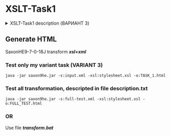 # XSLT-Task1
<details>
  <summary>XSLT-Task1 description (ВАРИАНТ 3)</summary>
<pre>
 Преобразовать XML-документ в HTML при помощи XSLT, использовать стили CSS.

Требования:
- стили CSS вы создаете сами, чтобы страница не выглядела слишком «голой»;
- для элемента <event> создать заголовок, сгенерировать текст «Event» и использовать номер из атрибута id;
- heading – создать главный заголовок (выделите в зависимости от своих предпочтений); если атрибут type="title-footer" – отобразить элемент в конце документа;
- doc-level – создать div с самостоятельно заданным классом и применить какие-либо правила CSS;
- para – создать элемент p;
- атрибут position определяет положение (выравнивание элемента)
- обратите внимание на атрибут type; в зависимости от значения, сделайте следующее: text – курсивный текст; comment – выделить в блок с серым фон с самостоятельно заданными отступами от границ страницы; bluebox или redbox – отобразить в синем или красном блоке соответственно, по аналогии с  comment; unordered-list – маркированный список; ordered-list – нумерованный список; image – изображение;
- table – создать таблицу, table-heading – заголовок таблицы, table-row – строка, table-cell – ячейка (style – если задан, определяет выделение текста);
- у списков style определяет способ оформления списка;
- для изображений – изменить данные на те, которые будете использовать: атрибут source – имя файла, description – название картинки;
- элемент external-link – ссылка на внешний источник;
- для элемента date создать лэйбл «Date:», после которого непосредственно отобразить дату;
- элемент qa-block – блок вопросов и ответов; вопросы question отобразить красным цветом, ответы answer синим;
- если вы видите порядок элементов h1, h2, subheading, то в итоге вы должны отобразить h1 и subheading на одной строке, после чего вывести на экран элемент h2;
- если перед элементом h1 находится элемент para с атрибутом type="num", внутри которого находится не пустой элемент num -  отобразить его на одной строке с элементом h1.
</pre>
</details>



## Generate HTML

SaxonHE9-7-0-18J  transform ***xsl+xml*** 
 
### Test only my variant task (VARIANT 3)
```
java -jar saxon9he.jar -s:input.xml -xsl:stylesheet.xsl -o:TASK_1.html
```

### Test all transformation, descripted in file description.txt
```
java -jar saxon9he.jar -s:full-test.xml -xsl:stylesheet.xsl -o:FULL_TEST.html
```
 

### OR
Use file ***transform.bat***
